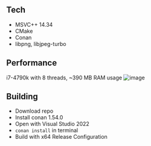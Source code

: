 ## Tech
- MSVC++ 14.34
- CMake
- Conan
- libpng, libjpeg-turbo

## Performance
i7-4790k with 8 threads, ~390 MB RAM usage
![image](https://user-images.githubusercontent.com/114911443/204085330-868ac0fb-cea9-495c-b2c6-3b5de1e87e75.png)

## Building 
- Download repo
- Install conan 1.54.0
- Open with Visual Studio 2022
-  `conan install` in terminal
- Build with x64 Release Configuration
